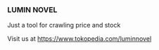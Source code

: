 ### LUMIN NOVEL
Just a tool for crawling price and stock

Visit us at https://www.tokopedia.com/luminnovel
